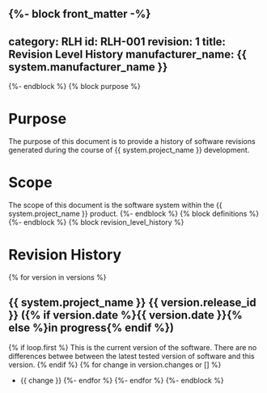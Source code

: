 {%- block front_matter -%}
---
category: RLH
id: RLH-001
revision: 1
title: Revision Level History
manufacturer_name: {{ system.manufacturer_name }}
---
{%- endblock %}
{% block purpose %}
# Purpose

The purpose of this document is to provide a history of software revisions generated during the course of {{ system.project_name }} development.

# Scope

The scope of this document is the software system within the {{ system.project_name }} product.
{%- endblock %}
{% block definitions %}
{%- endblock %}
{% block revision_level_history %}
# Revision History
{% for version in versions %}
## {{ system.project_name }} {{ version.release_id }} ({% if version.date %}{{ version.date }}{% else %}in progress{% endif %})
{% if loop.first %}
This is the current version of the software.  There are no differences betwee between the latest tested version of software and this version.
{% endif %}
{% for change in version.changes or [] %}
- {{ change }}
{%- endfor %}
{%- endfor %}
{%- endblock %}
